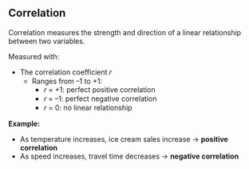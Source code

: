 ## Correlation
Correlation measures the strength and direction of a linear relationship between two variables.

Measured with:
- The correlation coefficient 𝑟
  - Ranges from –1 to +1:
    - 𝑟 = +1: perfect positive correlation
    - 𝑟 = –1: perfect negative correlation
    - 𝑟 = 0: no linear relationship

**Example:**  
- As temperature increases, ice cream sales increase → **positive correlation**
- As speed increases, travel time decreases → **negative correlation**
